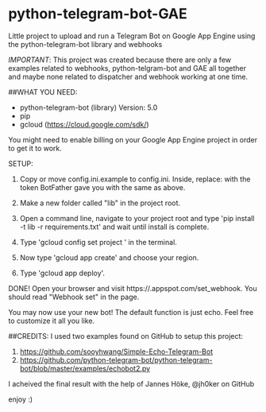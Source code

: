 # python-telegram-bot-GAE
Little project to upload and run a Telegram Bot on Google App Engine using the python-telegram-bot library and webhooks

*IMPORTANT*:
This project was created because there are only a few examples related to webhooks, python-telgram-bot and GAE all together and maybe none related to dispatcher and webhook working at one time.

##WHAT YOU NEED:

- python-telegram-bot (library) Version: 5.0
- pip
- gcloud (https://cloud.google.com/sdk/)

You might need to enable billing on your Google App Engine project in order to get it to work.

SETUP:

1. Copy or move config.ini.example to config.ini. Inside, replace:
<TELEGRAM-BOT-TOKEN> with the token BotFather gave you
<GAE-PROJECT-NAME> with the same as above.

2. Make a new folder called "lib" in the project root.

3. Open a command line, navigate to your project root and type 'pip install -t lib -r requirements.txt' and wait until install is complete.

4. Type 'gcloud config set project <GAE-PROJECT-NAME>' in the terminal.

5. Now type 'gcloud app create' and choose your region.

6. Type 'gcloud app deploy'.

DONE! Open your browser and visit https://<GAE-PROJECT-NAME>.appspot.com/set_webhook. You should read "Webhook set" in the page.

You may now use your new bot! The default function is just echo. Feel free to customize it all you like.

##CREDITS:
I used two examples found on GitHub to setup this project:

 1. https://github.com/sooyhwang/Simple-Echo-Telegram-Bot
 2. https://github.com/python-telegram-bot/python-telegram-bot/blob/master/examples/echobot2.py

I acheived the final result with the help of Jannes Höke, @jh0ker on GitHub


enjoy :)
